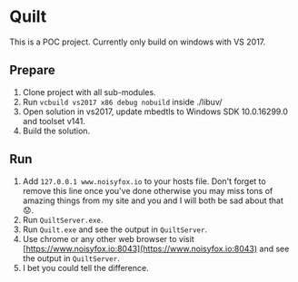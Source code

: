 # Quilt

This is a POC project. Currently only build on windows with VS 2017.

## Prepare
1. Clone project with all sub-modules.
2. Run ```vcbuild vs2017 x86 debug nobuild``` inside ./libuv/
3. Open solution in vs2017, update mbedtls to Windows SDK 10.0.16299.0 and toolset v141.
4. Build the solution.

## Run
1. Add ```127.0.0.1 www.noisyfox.io``` to your hosts file. Don't forget to remove this line once you've done otherwise you may miss tons of amazing things from my site and you and I will both be sad about that :worried:.
2. Run ```QuiltServer.exe```.
3. Run ```Quilt.exe``` and see the output in ```QuiltServer```.
4. Use chrome or any other web browser to visit [https://www.noisyfox.io:8043](https://www.noisyfox.io:8043) and see the output in ```QuiltServer```.
5. I bet you could tell the difference.
